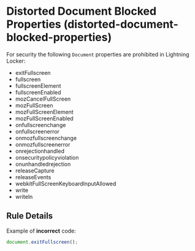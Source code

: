 # Distorted Document Blocked Properties (distorted-document-blocked-properties)

For security the following `Document` properties are prohibited in Lightning Locker:
-   exitFullscreen
-   fullscreen
-   fullscreenElement
-   fullscreenEnabled
-   mozCancelFullScreen
-   mozFullScreen
-   mozFullScreenElement
-   mozFullScreenEnabled
-   onfullscreenchange
-   onfullscreenerror
-   onmozfullscreenchange
-   onmozfullscreenerror
-   onrejectionhandled
-   onsecuritypolicyviolation
-   onunhandledrejection
-   releaseCapture
-   releaseEvents
-   webkitFullScreenKeyboardInputAllowed
-   write
-   writeln

## Rule Details

Example of **incorrect** code:

```js
document.exitFullscreen();
```

